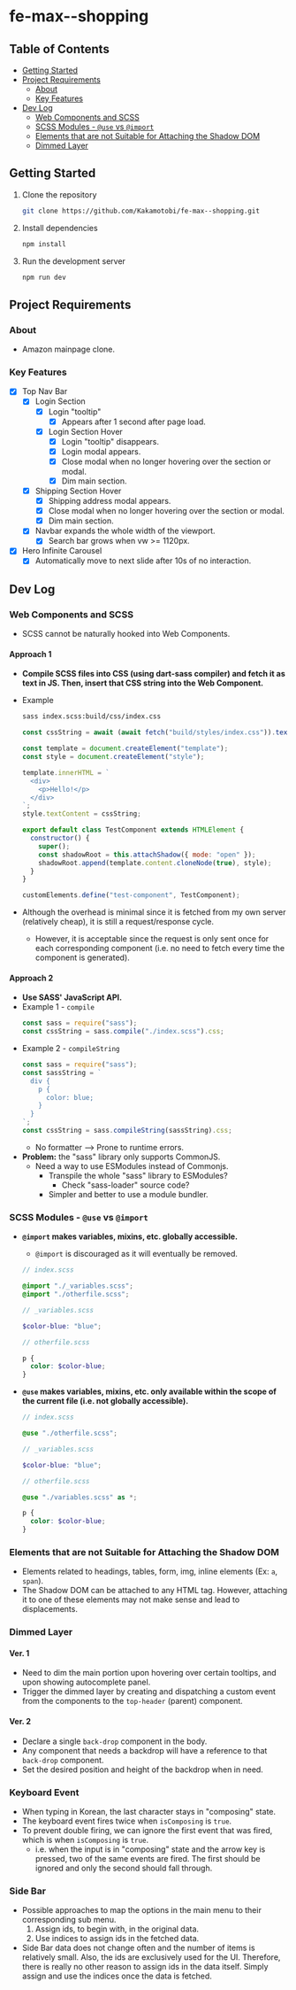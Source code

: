 # fe-max--shopping

## Table of Contents

- [Getting Started](#getting-started)
- [Project Requirements](#project-requirements)
  - [About](#about)
  - [Key Features](#key-features)
- [Dev Log](#dev-log)
  - [Web Components and SCSS](#web-components-and-scss)
  - [SCSS Modules - `@use` vs `@import`](#scss-modules---use-vs-import)
  - [Elements that are not Suitable for Attaching the Shadow DOM](#elements-that-are-not-suitable-for-attaching-the-shadow-dom)
  - [Dimmed Layer](#dimmed-layer)

## Getting Started

1. Clone the repository
   ```zsh
   git clone https://github.com/Kakamotobi/fe-max--shopping.git
   ```
2. Install dependencies
   ```zsh
   npm install
   ```
3. Run the development server
   ```zsh
   npm run dev
   ```

## Project Requirements

### About

- Amazon mainpage clone.

### Key Features

- [x] Top Nav Bar
  - [x] Login Section
    - [x] Login "tooltip"
      - [x] Appears after 1 second after page load.
    - [x] Login Section Hover
      - [x] Login "tooltip" disappears.
      - [x] Login modal appears.
      - [x] Close modal when no longer hovering over the section or modal.
      - [x] Dim main section.
  - [x] Shipping Section Hover
    - [x] Shipping address modal appears.
    - [x] Close modal when no longer hovering over the section or modal.
    - [x] Dim main section.
  - [x] Navbar expands the whole width of the viewport.
    - [x] Search bar grows when vw >= 1120px.
- [x] Hero Infinite Carousel
  - [x] Automatically move to next slide after 10s of no interaction.

## Dev Log

### Web Components and SCSS

- SCSS cannot be naturally hooked into Web Components.

#### Approach 1

- **Compile SCSS files into CSS (using dart-sass compiler) and fetch it as text in JS. Then, insert that CSS string into the Web Component.**
- Example

  ```zsh
  sass index.scss:build/css/index.css
  ```

  ```js
  const cssString = await (await fetch("build/styles/index.css")).text();

  const template = document.createElement("template");
  const style = document.createElement("style");

  template.innerHTML = `
    <div>
      <p>Hello!</p>
    </div>
  `;
  style.textContent = cssString;

  export default class TestComponent extends HTMLElement {
    constructor() {
      super();
      const shadowRoot = this.attachShadow({ mode: "open" });
      shadowRoot.append(template.content.cloneNode(true), style);
    }
  }

  customElements.define("test-component", TestComponent);
  ```

- Although the overhead is minimal since it is fetched from my own server (relatively cheap), it is still a request/response cycle.
  - However, it is acceptable since the request is only sent once for each corresponding component (i.e. no need to fetch every time the component is generated).

#### Approach 2

- **Use SASS' JavaScript API.**
- Example 1 - `compile`
  ```js
  const sass = require("sass");
  const cssString = sass.compile("./index.scss").css;
  ```
- Example 2 - `compileString`
  ```js
  const sass = require("sass");
  const sassString = `
    div {
      p {
        color: blue;
      }
    }
  `;
  const cssString = sass.compileString(sassString).css;
  ```
  - No formatter --> Prone to runtime errors.
- **Problem:** the "sass" library only supports CommonJS.
  - Need a way to use ESModules instead of Commonjs.
    - Transpile the whole "sass" library to ESModules?
      - Check "sass-loader" source code?
    - Simpler and better to use a module bundler.

### SCSS Modules - `@use` vs `@import`

- **`@import` makes variables, mixins, etc. globally accessible.**

  - `@import` is discouraged as it will eventually be removed.

  ```scss
  // index.scss

  @import "./_variables.scss";
  @import "./otherfile.scss";
  ```

  ```scss
  // _variables.scss

  $color-blue: "blue";
  ```

  ```scss
  // otherfile.scss

  p {
    color: $color-blue;
  }
  ```

- **`@use` makes variables, mixins, etc. only available within the scope of the current file (i.e. not globally accessible).**

  ```scss
  // index.scss

  @use "./otherfile.scss";
  ```

  ```scss
  // _variables.scss

  $color-blue: "blue";
  ```

  ```scss
  // otherfile.scss

  @use "./variables.scss" as *;

  p {
    color: $color-blue;
  }
  ```

### Elements that are not Suitable for Attaching the Shadow DOM

- Elements related to headings, tables, form, img, inline elements (Ex: `a`, `span`).
- The Shadow DOM can be attached to any HTML tag. However, attaching it to one of these elements may not make sense and lead to displacements.

### Dimmed Layer

#### Ver. 1

- Need to dim the main portion upon hovering over certain tooltips, and upon showing autocomplete panel.
- Trigger the dimmed layer by creating and dispatching a custom event from the components to the `top-header` (parent) component.

#### Ver. 2

- Declare a single `back-drop` component in the body.
- Any component that needs a backdrop will have a reference to that `back-drop` component.
- Set the desired position and height of the backdrop when in need.

### Keyboard Event

- When typing in Korean, the last character stays in "composing" state.
- The keyboard event fires twice when `isComposing` is `true`.
- To prevent double firing, we can ignore the first event that was fired, which is when `isComposing` is `true`.
  - i.e. when the input is in "composing" state and the arrow key is pressed, two of the same events are fired. The first should be ignored and only the second should fall through.

### Side Bar

- Possible approaches to map the options in the main menu to their corresponding sub menu.
  1. Assign ids, to begin with, in the original data.
  2. Use indices to assign ids in the fetched data.
- Side Bar data does not change often and the number of items is relatively small. Also, the ids are exclusively used for the UI. Therefore, there is really no other reason to assign ids in the data itself. Simply assign and use the indices once the data is fetched.

